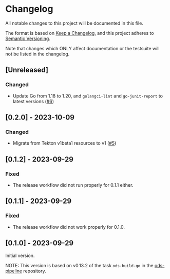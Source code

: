 # Changelog

All notable changes to this project will be documented in this file.

The format is based on [Keep a Changelog](https://keepachangelog.com/en/1.0.0/),
and this project adheres to [Semantic Versioning](https://semver.org/spec/v2.0.0.html).

Note that changes which ONLY affect documentation or the testsuite will not be
listed in the changelog.

## [Unreleased]

### Changed

- Update Go from 1.18 to 1.20, and `golangci-lint` and `go-junit-report` to latest versions ([#6](https://github.com/opendevstack/ods-pipeline-go/pull/6))

## [0.2.0] - 2023-10-09

### Changed

- Migrate from Tekton v1beta1 resources to v1 ([#5](https://github.com/opendevstack/ods-pipeline-go/pull/5))

## [0.1.2] - 2023-09-29

### Fixed

- The release workflow did not run properly for 0.1.1 either.

## [0.1.1] - 2023-09-29

### Fixed

- The release workflow did not work properly for 0.1.0.

## [0.1.0] - 2023-09-29

Initial version.

NOTE: This version is based on v0.13.2 of the task `ods-build-go` in the [ods-pipeline](https://github.com/opendevstack/ods-pipeline) repository.
